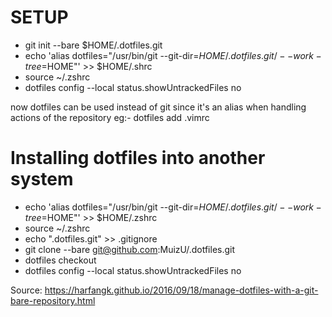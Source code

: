 # SETUP

- git init --bare $HOME/.dotfiles.git
- echo 'alias dotfiles="/usr/bin/git --git-dir=$HOME/.dotfiles.git/ --work-tree=$HOME"' >> $HOME/.shrc
- source ~/.zshrc
- dotfiles config --local status.showUntrackedFiles no

now dotfiles can be used instead of git since it's an alias when handling actions of the repository eg:- dotfiles add .vimrc

# Installing dotfiles into another system

- echo 'alias dotfiles="/usr/bin/git --git-dir=$HOME/.dotfiles.git/ --work-tree=$HOME"' >> $HOME/.zshrc
- source ~/.zshrc
- echo ".dotfiles.git" >> .gitignore
- git clone --bare git@github.com:MuizU/.dotfiles.git
- dotfiles checkout
- dotfiles config --local status.showUntrackedFiles no

Source: https://harfangk.github.io/2016/09/18/manage-dotfiles-with-a-git-bare-repository.html
